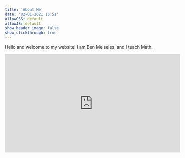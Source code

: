 ```yaml
---
title: 'About Me'
date: '02-01-2021 16:51'
allowCSS: default
allowJS: default
show_header_image: false
show_clickthrough: true
---
```


Hello and welcome to my website! I am Ben Meiseles, and I teach Math.

<iframe width="560" height="315" src="https://www.youtube.com/embed/Wer8TYE2XSs" frameborder="0" allow="accelerometer; autoplay; clipboard-write; encrypted-media; gyroscope; picture-in-picture" allowfullscreen></iframe>